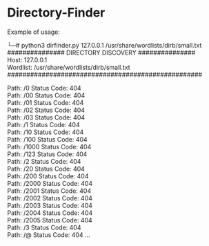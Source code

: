 # Directory-Finder

Example of usage:


└─# python3 dirfinder.py 127.0.0.1 /usr/share/wordlists/dirb/small.txt                                             
############### DIRECTORY DISCOVERY ###############       
Host: 127.0.0.1                                           
Wordlist: /usr/share/wordlists/dirb/small.txt             
###################################################

Path: /0         Status Code: 404                         
Path: /00         Status Code: 404             
Path: /01         Status Code: 404                        
Path: /02         Status Code: 404                        
Path: /03         Status Code: 404                        
Path: /1         Status Code: 404                         
Path: /10         Status Code: 404                        
Path: /100         Status Code: 404                       
Path: /1000         Status Code: 404                      
Path: /123         Status Code: 404                                                                                  
Path: /2         Status Code: 404                         
Path: /20         Status Code: 404                                                                                   
Path: /200         Status Code: 404                                                                                  
Path: /2000         Status Code: 404                                                                                 
Path: /2001         Status Code: 404                      
Path: /2002         Status Code: 404                                                                                 
Path: /2003         Status Code: 404                                                                                 
Path: /2004         Status Code: 404                                                                                 
Path: /2005         Status Code: 404                                                                                 
Path: /3         Status Code: 404                                                                                    
Path: /@         Status Code: 404
...

